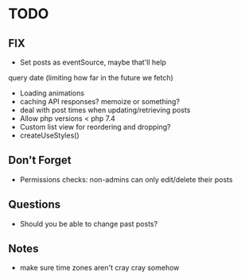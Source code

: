 # TODO

## FIX

-   Set posts as eventSource, maybe that'll help

query date (limiting how far in the future we fetch)

-   Loading animations
-   caching API responses? memoize or something?
-   deal with post times when updating/retrieving posts
-   Allow php versions < php 7.4
-   Custom list view for reordering and dropping?
-   createUseStyles()

## Don't Forget

-   Permissions checks: non-admins can only edit/delete their posts

## Questions

-   Should you be able to change past posts?

## Notes

-   make sure time zones aren't cray cray somehow
